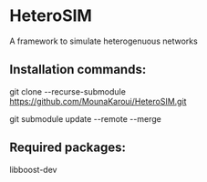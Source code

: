 # HeteroSIM

A framework to simulate heterogenuous networks


## Installation commands:


git clone --recurse-submodule https://github.com/MounaKaroui/HeteroSIM.git


git submodule update --remote --merge 


## Required packages:


libboost-dev 
